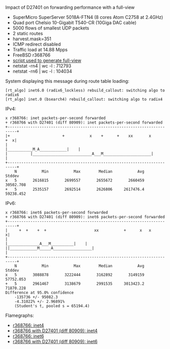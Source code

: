 Impact of D27401 on forwarding performance with a full-view
  - SuperMicro SuperServer 5018A-FTN4 (8 cores Atom C2758 at 2.4GHz)
  - Quad port Chelsio 10-Gigabit T540-CR (10Giga DAC cable)
  - 5000 flows of smallest UDP packets
  - 2 static routes
  - harvest.mask=351
  - ICMP redirect disabled
  - Traffic load at 14.88 Mpps
  - FreeBSD r368766
  - [script used to generate full-view](https://github.com/ocochard/BSDRP/blob/master/BSDRP/Files/usr/local/bin/bgptabledump2bird)
  - netstat -rn4 | wc -l : 712793
  - netstat -rn6 | wc -l : 104034

System displaying this message during route table loading:
```
[rt_algo] inet6.0 (radix6_lockless) rebuild_callout: switching algo to radix6
[rt_algo] inet.0 (bsearch4) rebuild_callout: switching algo to radix4
```

IPv4:
```
x r368766: inet packets-per-second forwarded
+ r368766 with D27401 (diff 80909): inet packets-per-second forwarded
+--------------------------------------------------------------------------+
|+                       +           x    +      +    xx       x       +  x|
|                                          |___________M_A____________|    |
|          |__________________________A___M_____________________|          |
+--------------------------------------------------------------------------+
    N           Min           Max        Median           Avg        Stddev
x   5       2616815       2699557       2655672       2660459     30502.708
+   5       2535157       2692514       2626806     2617476.4     59238.452
```

IPv6:
```
x r368766: inet6 packets-per-second forwarded
+ r368766 with D27401 (diff 80909): inet6 packets-per-second forwarded
+--------------------------------------------------------------------------+
|     +  +    +  +                     xx           +      x   x          x|
|                                       |______________A___M__________|    |
||____________M_____A_________________|                                    |
+--------------------------------------------------------------------------+
    N           Min           Max        Median           Avg        Stddev
x   5       3088878       3222444       3162892       3149159     57752.053
+   5       2961467       3138679       2991535     3013423.2     71870.228
Difference at 95.0% confidence
	-135736 +/- 95082.3
	-4.31022% +/- 2.96891%
	(Student's t, pooled s = 65194.4)
```

Flamegraphs:
- [r368766: inet4](bench.r368766.inet4.pmc.svg)
- [r368766 with D27401 (diff 80909): inet4](bench.r368766D27401v80909.inet4.pmc.svg)
- [r368766: inet6](bench.r368766.inet6.pmc.svg)
- [r368766 with D27401 (diff 80909): inet6](bench.r368766D27401v80909.inet6.pmc.svg)
